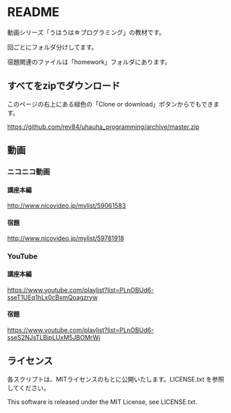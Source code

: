 # README

動画シリーズ「うはうは☆プログラミング」の教材です。

回ごとにフォルダ分けしてます。

宿題関連のファイルは「homework」フォルダにあります。

## すべてをzipでダウンロード

このページの右上にある緑色の「Clone or download」ボタンからでもできます。

https://github.com/rev84/uhauha_programming/archive/master.zip

## 動画

### ニコニコ動画

#### 講座本編

http://www.nicovideo.jp/mylist/59061583

#### 宿題

http://www.nicovideo.jp/mylist/59781918

### YouTube

#### 講座本編

https://www.youtube.com/playlist?list=PLnOBUd6-sseT1UEq1hLx0cBxmQoagzryw

#### 宿題

https://www.youtube.com/playlist?list=PLnOBUd6-sseS2NJsTLBipLUxM5JBOMrWj

## ライセンス

各スクリプトは、MITライセンスのもとに公開いたします。LICENSE.txt を参照してください。

This software is released under the MIT License, see LICENSE.txt.